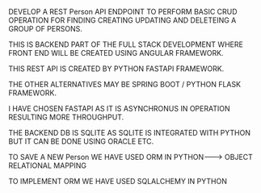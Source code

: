 DEVELOP A REST Person API ENDPOINT TO PERFORM BASIC CRUD OPERATION FOR 
FINDING CREATING UPDATING AND DELETEING A GROUP OF PERSONS.

THIS IS BACKEND PART OF THE FULL STACK DEVELOPMENT WHERE FRONT END WILL BE CREATED
USING ANGULAR FRAMEWORK.

THIS REST API IS CREATED BY PYTHON FASTAPI FRAMEWORK.

THE OTHER ALTERNATIVES MAY BE SPRING BOOT / PYTHON FLASK FRAMEWORK.

I HAVE CHOSEN FASTAPI AS IT IS ASYNCHRONUS IN OPERATION RESULTING MORE THROUGHPUT.

THE BACKEND DB IS SQLITE AS SQLITE IS INTEGRATED WITH PYTHON BUT IT CAN BE DONE
USING ORACLE ETC.

TO SAVE A NEW Person WE HAVE USED ORM IN PYTHON---> OBJECT RELATIONAL MAPPING

TO IMPLEMENT ORM WE HAVE USED SQLALCHEMY IN PYTHON

